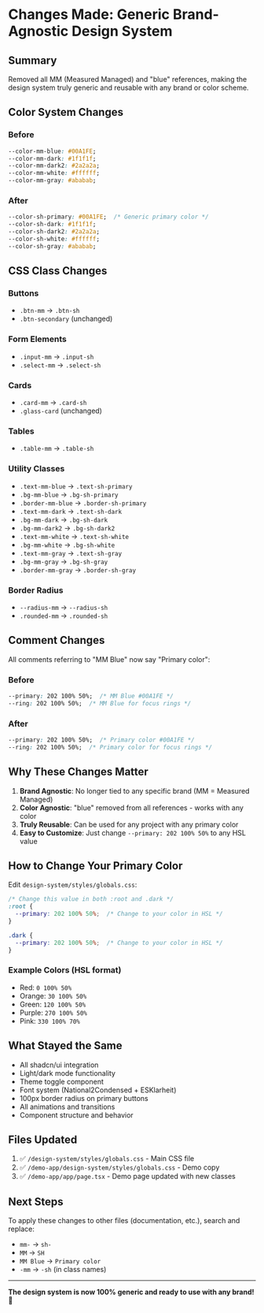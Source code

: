 # Changes Made: Generic Brand-Agnostic Design System

## Summary

Removed all MM (Measured Managed) and "blue" references, making the design system truly generic and reusable with any brand or color scheme.

## Color System Changes

### Before
```css
--color-mm-blue: #00A1FE;
--color-mm-dark: #1f1f1f;
--color-mm-dark2: #2a2a2a;
--color-mm-white: #ffffff;
--color-mm-gray: #ababab;
```

### After
```css
--color-sh-primary: #00A1FE;  /* Generic primary color */
--color-sh-dark: #1f1f1f;
--color-sh-dark2: #2a2a2a;
--color-sh-white: #ffffff;
--color-sh-gray: #ababab;
```

## CSS Class Changes

### Buttons
- `.btn-mm` → `.btn-sh`
- `.btn-secondary` (unchanged)

### Form Elements
- `.input-mm` → `.input-sh`
- `.select-mm` → `.select-sh`

### Cards
- `.card-mm` → `.card-sh`
- `.glass-card` (unchanged)

### Tables
- `.table-mm` → `.table-sh`

### Utility Classes
- `.text-mm-blue` → `.text-sh-primary`
- `.bg-mm-blue` → `.bg-sh-primary`
- `.border-mm-blue` → `.border-sh-primary`
- `.text-mm-dark` → `.text-sh-dark`
- `.bg-mm-dark` → `.bg-sh-dark`
- `.bg-mm-dark2` → `.bg-sh-dark2`
- `.text-mm-white` → `.text-sh-white`
- `.bg-mm-white` → `.bg-sh-white`
- `.text-mm-gray` → `.text-sh-gray`
- `.bg-mm-gray` → `.bg-sh-gray`
- `.border-mm-gray` → `.border-sh-gray`

### Border Radius
- `--radius-mm` → `--radius-sh`
- `.rounded-mm` → `.rounded-sh`

## Comment Changes

All comments referring to "MM Blue" now say "Primary color":

### Before
```css
--primary: 202 100% 50%;  /* MM Blue #00A1FE */
--ring: 202 100% 50%;  /* MM Blue for focus rings */
```

### After
```css
--primary: 202 100% 50%;  /* Primary color #00A1FE */
--ring: 202 100% 50%;  /* Primary color for focus rings */
```

## Why These Changes Matter

1. **Brand Agnostic**: No longer tied to any specific brand (MM = Measured Managed)
2. **Color Agnostic**: "blue" removed from all references - works with any color
3. **Truly Reusable**: Can be used for any project with any primary color
4. **Easy to Customize**: Just change `--primary: 202 100% 50%` to any HSL value

## How to Change Your Primary Color

Edit `design-system/styles/globals.css`:

```css
/* Change this value in both :root and .dark */
:root {
  --primary: 202 100% 50%;  /* Change to your color in HSL */
}

.dark {
  --primary: 202 100% 50%;  /* Change to your color in HSL */
}
```

### Example Colors (HSL format)
- Red: `0 100% 50%`
- Orange: `30 100% 50%`
- Green: `120 100% 50%`
- Purple: `270 100% 50%`
- Pink: `330 100% 70%`

## What Stayed the Same

- All shadcn/ui integration
- Light/dark mode functionality
- Theme toggle component
- Font system (National2Condensed + ESKlarheit)
- 100px border radius on primary buttons
- All animations and transitions
- Component structure and behavior

## Files Updated

1. ✅ `/design-system/styles/globals.css` - Main CSS file
2. ✅ `/demo-app/design-system/styles/globals.css` - Demo copy
3. ✅ `/demo-app/app/page.tsx` - Demo page updated with new classes

## Next Steps

To apply these changes to other files (documentation, etc.), search and replace:
- `mm-` → `sh-`
- `MM` → `SH`
- `MM Blue` → `Primary color`
- `-mm` → `-sh` (in class names)

---

**The design system is now 100% generic and ready to use with any brand!** 🎉
